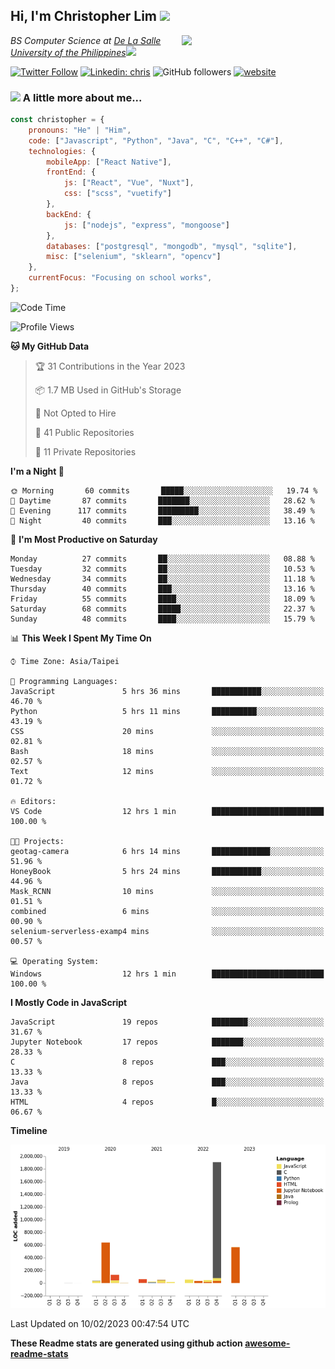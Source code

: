 <h2>Hi, I'm Christopher Lim <img src="https://media3.giphy.com/media/r3SVtaGUukD5V6UjzP/giphy.gif" width="50" /></h2>
<img align='right' src="https://media.giphy.com/media/M9gbBd9nbDrOTu1Mqx/giphy.gif" width="230">
<p><em>BS Computer Science at <a href="https://www.dlsu.edu.ph/">De La Salle University of the Philippines</a><img src="https://media.giphy.com/media/WUlplcMpOCEmTGBtBW/giphy.gif" width="30"> 
</em></p>

[![Twitter Follow](https://img.shields.io/twitter/follow/ClovesJL?label=Follow)](https://twitter.com/intent/follow?screen_name=ClovesJL)
[![Linkedin: chris](https://img.shields.io/badge/-chris-blue?style=flat-square&logo=Linkedin&logoColor=white&link=https://www.linkedin.com/in/christopher-lim-122831183/)](https://www.linkedin.com/in/christopher-lim-122831183/)
![GitHub followers](https://img.shields.io/github/followers/cc-visionary?label=Follow&style=social)
[![website](https://img.shields.io/badge/Website-46a2f1.svg?&style=flat-square&logo=Google-Chrome&logoColor=white&link=http://christopherlim.surge.sh/)](http://christopherlim.surge.sh/)

### <img src="https://media.giphy.com/media/VgCDAzcKvsR6OM0uWg/giphy.gif" width="50"> A little more about me...  

```javascript
const christopher = {
    pronouns: "He" | "Him",
    code: ["Javascript", "Python", "Java", "C", "C++", "C#"],
    technologies: {
        mobileApp: ["React Native"],
        frontEnd: {
            js: ["React", "Vue", "Nuxt"],
            css: ["scss", "vuetify"]
        },
        backEnd: {
            js: ["nodejs", "express", "mongoose"]
        },
        databases: ["postgresql", "mongodb", "mysql", "sqlite"],
        misc: ["selenium", "sklearn", "opencv"]
    },
    currentFocus: "Focusing on school works",
};
```

<!--START_SECTION:waka-->
![Code Time](http://img.shields.io/badge/Code%20Time-658%20hrs%209%20mins-blue)

![Profile Views](http://img.shields.io/badge/Profile%20Views-3-blue)

**🐱 My GitHub Data** 

> 🏆 31 Contributions in the Year 2023
 > 
> 📦 1.7 MB Used in GitHub's Storage 
 > 
> 🚫 Not Opted to Hire
 > 
> 📜 41 Public Repositories 
 > 
> 🔑 11 Private Repositories  
 > 
**I'm a Night 🦉** 

```text
🌞 Morning       60 commits       █████░░░░░░░░░░░░░░░░░░░░   19.74 % 
🌆 Daytime       87 commits       ███████░░░░░░░░░░░░░░░░░░   28.62 % 
🌃 Evening      117 commits       █████████░░░░░░░░░░░░░░░░   38.49 % 
🌙 Night         40 commits       ███░░░░░░░░░░░░░░░░░░░░░░   13.16 % 

```
📅 **I'm Most Productive on Saturday** 

```text
Monday          27 commits       ██░░░░░░░░░░░░░░░░░░░░░░░   08.88 % 
Tuesday         32 commits       ██░░░░░░░░░░░░░░░░░░░░░░░   10.53 % 
Wednesday       34 commits       ██░░░░░░░░░░░░░░░░░░░░░░░   11.18 % 
Thursday        40 commits       ███░░░░░░░░░░░░░░░░░░░░░░   13.16 % 
Friday          55 commits       ████░░░░░░░░░░░░░░░░░░░░░   18.09 % 
Saturday        68 commits       █████░░░░░░░░░░░░░░░░░░░░   22.37 % 
Sunday          48 commits       ████░░░░░░░░░░░░░░░░░░░░░   15.79 % 

```


📊 **This Week I Spent My Time On** 

```text
⌚︎ Time Zone: Asia/Taipei

💬 Programming Languages: 
JavaScript               5 hrs 36 mins       ███████████░░░░░░░░░░░░░░   46.70 % 
Python                   5 hrs 11 mins       ██████████░░░░░░░░░░░░░░░   43.19 % 
CSS                      20 mins             ░░░░░░░░░░░░░░░░░░░░░░░░░   02.81 % 
Bash                     18 mins             ░░░░░░░░░░░░░░░░░░░░░░░░░   02.57 % 
Text                     12 mins             ░░░░░░░░░░░░░░░░░░░░░░░░░   01.72 % 

🔥 Editors: 
VS Code                  12 hrs 1 min        █████████████████████████   100.00 % 

🐱‍💻 Projects: 
geotag-camera            6 hrs 14 mins       █████████████░░░░░░░░░░░░   51.96 % 
HoneyBook                5 hrs 24 mins       ███████████░░░░░░░░░░░░░░   44.96 % 
Mask_RCNN                10 mins             ░░░░░░░░░░░░░░░░░░░░░░░░░   01.51 % 
combined                 6 mins              ░░░░░░░░░░░░░░░░░░░░░░░░░   00.90 % 
selenium-serverless-examp4 mins              ░░░░░░░░░░░░░░░░░░░░░░░░░   00.57 % 

💻 Operating System: 
Windows                  12 hrs 1 min        █████████████████████████   100.00 % 

```

**I Mostly Code in JavaScript** 

```text
JavaScript               19 repos            ████████░░░░░░░░░░░░░░░░░   31.67 % 
Jupyter Notebook         17 repos            ███████░░░░░░░░░░░░░░░░░░   28.33 % 
C                        8 repos             ███░░░░░░░░░░░░░░░░░░░░░░   13.33 % 
Java                     8 repos             ███░░░░░░░░░░░░░░░░░░░░░░   13.33 % 
HTML                     4 repos             █░░░░░░░░░░░░░░░░░░░░░░░░   06.67 % 

```


**Timeline**

![Chart not found](https://raw.githubusercontent.com/cc-visionary/cc-visionary/master/charts/bar_graph.png) 


 Last Updated on 10/02/2023 00:47:54 UTC
<!--END_SECTION:waka-->

**These Readme stats are generated using github action [awesome-readme-stats](https://github.com/anmol098/waka-readme-stats)**
